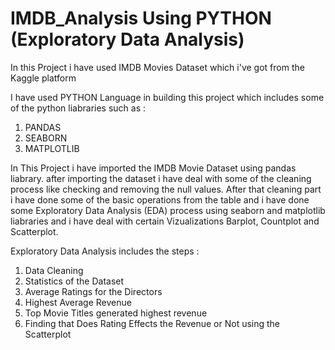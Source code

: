 # IMDB_Analysis Using PYTHON (Exploratory Data Analysis)

In this Project i have used IMDB Movies Dataset which i've got from the Kaggle platform
               
I have used PYTHON Language in building this project which includes some of the python liabraries such as :
1. PANDAS
2. SEABORN
3. MATPLOTLIB

In This Project i have imported the IMDB Movie Dataset using pandas liabrary. after importing the dataset i have deal with some of the cleaning process like checking and removing the null values. After that cleaning part i have done some of the basic operations from the table and i have done some Exploratory Data Analysis (EDA) process using seaborn and matplotlib liabraries and i have deal with certain Vizualizations Barplot, Countplot and Scatterplot.

Exploratory Data Analysis includes the steps : 
1. Data Cleaning
2. Statistics of the Dataset
3. Average Ratings for the Directors
4. Highest Average Revenue
5. Top Movie Titles generated highest revenue
6. Finding that Does Rating Effects the Revenue or Not using the Scatterplot


